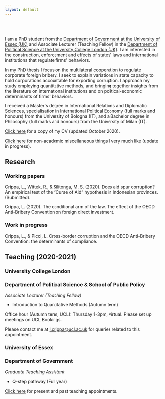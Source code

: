 ```yaml
---
layout: default
---
```

<br><br>

I am a PhD student from the [Department of Government at the University of Essex (UK)](https://www.essex.ac.uk/departments/government) and Associate Lecturer (Teaching Fellow) in the [Department of Political Science at the University College London (UK)](https://www.ucl.ac.uk/political-science/). I am interested in the construction, enforcement and effects of states' laws and international institutions that regulate firms' behaviors.

In my PhD thesis I focus on the multilateral cooperation to regulate corporate foreign bribery. I seek to explain variations in state capacity to hold corporations accountable for exporting corruption. I approach my study employing quantitative methods, and bringing together insights from the literature on international institutions and on political-economic determinants of firms' behaviors.

I received a Master's degree in International Relations and Diplomatic Sciences, specialisation in International Political Economy (full marks and honours) from the University of Bologna (IT), and a Bachelor degree in Philosophy (full marks and honours) from the University of Milan (IT).

[Click here](assets/LorenzoCrippa_CV_2020_10_06.pdf) for a copy of my CV (updated October 2020). 

[Click here](https://lorenzo-crippa.github.io/Miscellaneous) for non-academic miscellaneous things I very much like (update in progress).


## Research
### Working papers
Crippa, L., Wittek, R., & Silitonga, M. S. (2020). Does aid spur corruption? An empirical test of the “Curse of Aid” hypothesis in Indonesian provinces. (Submitted).

Crippa, L. (2020). The conditional arm of the law. The effect of the OECD Anti-Bribery Convention on foreign direct investment.

### Work in progress
Crippa, L., & Picci, L. Cross-border corruption and the OECD Anti-Bribery Convention: the determinants of compliance.

## Teaching (2020-2021)
### University College London
### Department of Political Science & School of Public Policy

_Associate Lecturer (Teaching Fellow)_

- Introduction to Quantitative Methods (Autumn term)

Office hour (Autumn term, UCL): Thursday 1-3pm, virtual. Please set up meetings on UCL Bookings.

Please contact me at [l.crippa@ucl.ac.uk](mailto:l.crippa@ucl.ac.uk) for queries related to this appointment.

### University of Essex
### Department of Government

_Graduate Teaching Assistant_

- Q-step pathway (Full year)

[Click here](https://lorenzo-crippa.github.io/Teaching) for present and past teaching appointments.
